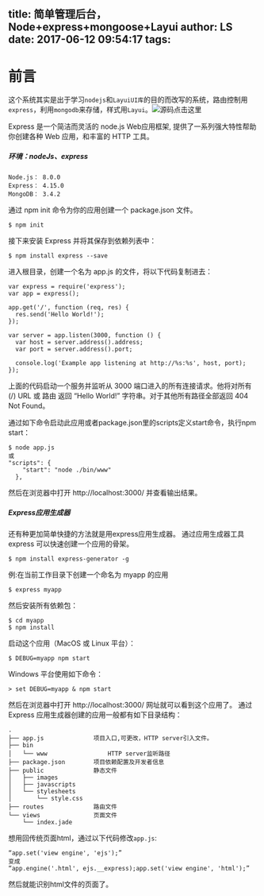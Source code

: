title: 简单管理后台，Node+express+mongoose+Layui
author: LS
date: 2017-06-12 09:54:17
tags:
---
前言
=============

这个系统其实是出于学习`nodejs`和`LayuiUI库`的目的而改写的系统，路由控制用`express`，利用`mongodb`来存储，样式用`Layui`。![源码点击这里](https://github.com/wenlisu/qqm-sl)  

Express 是一个简洁而灵活的 node.js Web应用框架, 提供了一系列强大特性帮助你创建各种 Web 应用，和丰富的 HTTP 工具。

##### 环境：nodeJs、express

```
Node.js： 8.0.0
Express： 4.15.0
MongoDB： 3.4.2
```

通过 npm init 命令为你的应用创建一个 package.json 文件。

```
$ npm init
```

接下来安装 Express 并将其保存到依赖列表中：

```
$ npm install express --save
```

进入根目录，创建一个名为 app.js 的文件，将以下代码复制进去：

```
var express = require('express');
var app = express();

app.get('/', function (req, res) {
  res.send('Hello World!');
});

var server = app.listen(3000, function () {
  var host = server.address().address;
  var port = server.address().port;

  console.log('Example app listening at http://%s:%s', host, port);
});
```
上面的代码启动一个服务并监听从 3000 端口进入的所有连接请求。他将对所有 (/) URL 或 路由 返回 “Hello World!” 字符串。对于其他所有路径全部返回 404 Not Found。

通过如下命令启动此应用或者package.json里的scripts定义start命令，执行npm start：

```
$ node app.js
或
"scripts": {
    "start": "node ./bin/www"
  },
```
然后在浏览器中打开 http://localhost:3000/ 并查看输出结果。

##### Express应用生成器
还有种更加简单快捷的方法就是用express应用生成器。
通过应用生成器工具 express 可以快速创建一个应用的骨架。

```
$ npm install express-generator -g
```

例:在当前工作目录下创建一个命名为 myapp 的应用

```
$ express myapp
```

然后安装所有依赖包：

```
$ cd myapp 
$ npm install
```

启动这个应用（MacOS 或 Linux 平台）：

```
$ DEBUG=myapp npm start
```

Windows 平台使用如下命令：

```
> set DEBUG=myapp & npm start
```

然后在浏览器中打开 http://localhost:3000/ 网址就可以看到这个应用了。
通过 Express 应用生成器创建的应用一般都有如下目录结构：

```
.
├── app.js				项目入口,可更改，HTTP server引入文件。
├── bin
│   └── www					HTTP server监听路径
├── package.json		项目依赖配置及开发者信息
├── public				静态文件
│   ├── images
│   ├── javascripts
│   └── stylesheets
│       └── style.css
├── routes				路由文件
└── views				页面文件
    └── index.jade
```

想用回传统页面html，通过以下代码修改`app.js`:

```
“app.set('view engine', 'ejs');” 
变成 
“app.engine('.html', ejs.__express);app.set('view engine', 'html');”
```

然后就能识别html文件的页面了。















